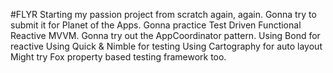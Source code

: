 #FLYR
Starting my passion project from scratch again, again.
Gonna try to submit it for Planet of the Apps.
Gonna practice Test Driven Functional Reactive MVVM.
Gonna try out the AppCoordinator pattern.
Using Bond for reactive
Using Quick & Nimble for testing
Using Cartography for auto layout
Might try Fox property based testing framework too.

